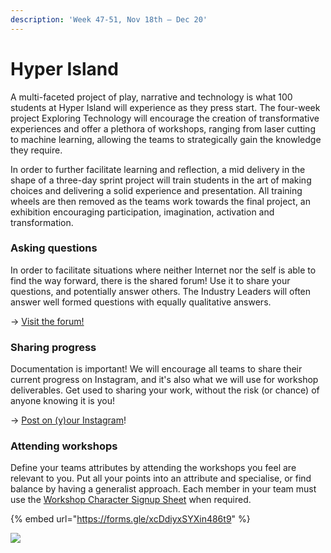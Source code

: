 ```yaml
---
description: 'Week 47-51, Nov 18th — Dec 20'
---
```


# Hyper Island

A multi-faceted project of play, narrative and technology is what 100 students at Hyper Island will experience as they press start. The four-week project Exploring Technology will encourage the creation of transformative experiences and offer a plethora of workshops, ranging from laser cutting to machine learning, allowing the teams to strategically gain the knowledge they require.

In order to further facilitate learning and reflection, a mid delivery in the shape of a three-day sprint project will train students in the art of making choices and delivering a solid experience and presentation. All training wheels are then removed as the teams work towards the final project, an exhibition encouraging participation, imagination, activation and transformation.

### Asking questions

In order to facilitate situations where neither Internet nor the self is able to find the way forward, there is the shared forum! Use it to share your questions, and potentially answer others. The Industry Leaders will often answer well formed questions with equally qualitative answers.

→ [Visit the forum!](https://forum.exploring.technology/)

### Sharing progress

Documentation is important! We will encourage all teams to share their current progress on Instagram, and it's also what we will use for workshop deliverables. Get used to sharing your work, without the risk \(or chance\) of anyone knowing it is you!

→ [Post on \(y\)our Instagram](https://www.instagram.com/exploring_technology/)!

### Attending workshops

Define your teams attributes by attending the workshops you feel are relevant to you. Put all your points into an attribute and specialise, or find balance by having a generalist approach. Each member in your team must use the [Workshop Character Signup Sheet](https://forms.gle/MuMrCgQEwZ9kEjWX8) when required.

{% embed url="https://forms.gle/xcDdiyxSYXin486t9" %}



![](https://i.redd.it/yl9u6fan1rkz.png)







